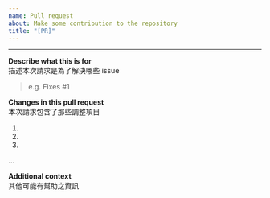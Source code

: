 ```yaml
---
name: Pull request
about: Make some contribution to the repository
title: "[PR]"
---
```


---
**Describe what this is for**<br>
描述本次請求是為了解決哪些 issue
> e.g. Fixes #1 

**Changes in this pull request**<br>
本次請求包含了那些調整項目

1.
2.
3.
  ...

**Additional context**<br>
其他可能有幫助之資訊

